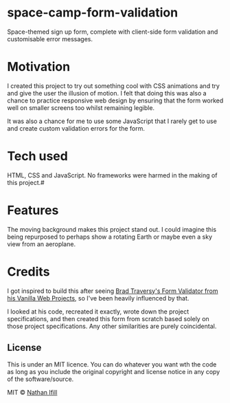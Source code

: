 # space-camp-form-validation
Space-themed sign up form, complete with client-side form validation and customisable error messages.

# Motivation

I created this project to try out something cool with CSS animations and try and give the user the illusion of motion. I felt that doing this was also a chance to practice responsive web design by ensuring that the form worked well on smaller screens too whilst remaining legible.

It was also a chance for me to use some JavaScript that I rarely get to use and create custom validation errors for the form.

# Tech used
HTML, CSS and JavaScript. No frameworks were harmed in the making of this project.#

# Features
The moving background makes this project stand out. I could imagine this being repurposed to perhaps show a rotating Earth or maybe even a sky view from an aeroplane.

# Credits
I got inspired to build this after seeing [Brad Traversy's Form Validator from his Vanilla Web Projects](https://github.com/bradtraversy/vanillawebprojects/tree/master/form-validator), so I've been heavily influenced by that.

I looked at his code, recreated it exactly, wrote down the project specifications, and then created this form from scratch based solely on those project specifications. Any other similarities are purely coincidental.

## License
This is under an MIT licence. You can do whatever you want wth the code as long as you include the original copyright and license notice in any copy of the software/source.

MIT © [Nathan Ifill](https://www.nathanifill.com)
